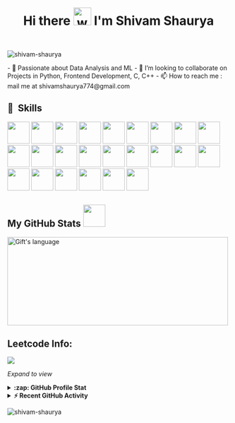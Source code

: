 <h1 align="center">Hi there <img src="https://user-images.githubusercontent.com/72663882/171687151-bb31c996-c9d2-49c8-b593-734946893b23.gif" alt="waving hand gif" aria-hidden="true" width="40" /> I'm Shivam Shaurya</h1> 
<br>
<p align="left"> <img src="https://komarev.com/ghpvc/?username=shivam-shaurya&label=Profile%20views&color=blueviolet&style=plastic" alt="shivam-shaurya" /> </p>
- 🌱 Passionate about Data Analysis and ML
- 💞 I’m looking to collaborate on Projects in Python, Frontend Development, C, C++
- 📫 How to reach me : mail me at shivamshaurya774@gmail.com
<h2> 🚀 &nbsp;Skills</h2>
<p align="left">
<img src="https://cdn.jsdelivr.net/gh/devicons/devicon@latest/icons/python/python-original-wordmark.svg" width="50" height="50"/>
<img src="https://cdn.jsdelivr.net/gh/devicons/devicon@latest/icons/streamlit/streamlit-plain-wordmark.svg" width="50" height="50"/>
<img src="https://cdn.jsdelivr.net/gh/devicons/devicon@latest/icons/pytorch/pytorch-plain-wordmark.svg" width="50" height="50"/>
<img src="https://cdn.jsdelivr.net/gh/devicons/devicon@latest/icons/flask/flask-original.svg" width="50" height="50"/>    
<img src="https://cdn.jsdelivr.net/gh/devicons/devicon@latest/icons/cplusplus/cplusplus-original.svg" width="50" height="50"/>
<img src="https://cdn.jsdelivr.net/gh/devicons/devicon@latest/icons/css3/css3-original.svg" width="50" height="50"/>
<img src="https://cdn.jsdelivr.net/gh/devicons/devicon@latest/icons/html5/html5-original.svg" width="50" height="50"/>
<img src="https://cdn.jsdelivr.net/gh/devicons/devicon@latest/icons/javascript/javascript-original.svg" width="50" height="50" />
<img src="https://cdn.jsdelivr.net/gh/devicons/devicon@latest/icons/nodejs/nodejs-original-wordmark.svg" width="50" height="50"/>
<img src="https://cdn.jsdelivr.net/gh/devicons/devicon@latest/icons/react/react-original.svg" width="50" height="50"/>       
<img src="https://cdn.jsdelivr.net/gh/devicons/devicon@latest/icons/vite/vite-original-wordmark.svg" width="50" height="50"/>
<img src="https://cdn.jsdelivr.net/gh/devicons/devicon@latest/icons/tailwindcss/tailwindcss-original.svg" width="50" height="50"/>
<img src="https://cdn.jsdelivr.net/gh/devicons/devicon@latest/icons/mongodb/mongodb-original.svg" width="50" height="50" />
<img src="https://cdn.jsdelivr.net/gh/devicons/devicon@latest/icons/reactrouter/reactrouter-original.svg" width="50" height="50"/>
<img src="https://cdn.jsdelivr.net/gh/devicons/devicon@latest/icons/keras/keras-original.svg" width="50" height="50" />
<img src="https://cdn.jsdelivr.net/gh/devicons/devicon@latest/icons/mysql/mysql-original-wordmark.svg" width="50" height="50"/>
<img src="https://cdn.jsdelivr.net/gh/devicons/devicon@latest/icons/sqlite/sqlite-original-wordmark.svg" width="50" height="50"/>
<img src="https://cdn.jsdelivr.net/gh/devicons/devicon@latest/icons/jupyter/jupyter-original-wordmark.svg" width="50" height="50"/>
<img src="https://cdn.jsdelivr.net/gh/devicons/devicon@latest/icons/firebase/firebase-original.svg" width="50" height="50" />
<img src="https://cdn.jsdelivr.net/gh/devicons/devicon@latest/icons/github/github-original.svg" width="50" height="50" />
<img src="https://cdn.jsdelivr.net/gh/devicons/devicon@latest/icons/vscode/vscode-original.svg" width="50" height="50"/>
<img src="https://cdn.jsdelivr.net/gh/devicons/devicon@latest/icons/figma/figma-original.svg" width="50" height="50"/>          
<img src="https://cdn.jsdelivr.net/gh/devicons/devicon@latest/icons/c/c-original.svg" width="50" height="50"/>          
<img src="https://cdn.jsdelivr.net/gh/devicons/devicon@latest/icons/canva/canva-original.svg"  width="50" height="50"/>
          
</p>

 ##  My GitHub Stats <img src = "https://i.pinimg.com/originals/65/c4/f4/65c4f452571be1261e9c623f7da488ac.gif" width = 50px> 
 
 <div>
  <img align="center" src="https://github-readme-stats.vercel.app/api/top-langs?username=shivam-shaurya&langs_count=10&show_icons=true&locale=en&layout=compact&theme=light" alt="Gift's language" height="200px"  width="500px"/>
</div>
<div>
<h2>Leetcode Info: </h2>   
<img  align=top flex-grow=1 src="https://leetcard.jacoblin.cool/leetcode_devisha?theme=dark&font=Nunito&ext=heatmap" /> 
</div>

*Expand to view*
<details>
  <summary><b>:zap: GitHub Profile Stat</b></summary>
  <img src="https://github-readme-stats.shivam-shaurya.vercel.app/api?username=shivam-shaurya&show_icons=true" />
</details>
<details>
  <summary><b>⚡ Recent GitHub Activity</b></summary>
  <br/>
   <a href="https://github.com/lauragift21/"><img alt="Gift' Activity Graph" src="https://activity-graph.herokuapp.com/graph?username=git-devisha&custom_title=Gift's%20Contribution%20Graph&theme=react-dark" /></a>
  <br/>
</details>
<p>&nbsp;<img align="left" src="https://github-readme-stats.vercel.app/api?username=shivam-shaurya&show_icons=true&theme=highcontrast&title_color=ffffff&text_color=ffffff&cache_seconds=100&locale=en" alt="shivam-shaurya" /></p>
<br>


 


          
<!---
git-devisha/git-devisha is a ✨ special ✨ repository because its README.md (this file) appears on your GitHub profile.
You can click the Preview link to take a look at your changes.
--->
